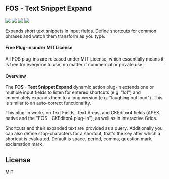 ## FOS - Text Snippet Expand

![](https://img.shields.io/badge/Plug--in_Type-Dynamic_Action-orange.svg) ![](https://img.shields.io/badge/APEX-19.2-success.svg) ![](https://img.shields.io/badge/APEX-20.1-success.svg) ![](https://img.shields.io/badge/APEX-20.2-success.svg)

Expands short text snippets in input fields. Define shortcuts for common phrases and watch them transform as you type.
<h4>Free Plug-in under MIT License</h4>
<p>
All FOS plug-ins are released under MIT License, which essentially means it is free for everyone to use, no matter if commercial or private use.
</p>
<h4>Overview</h4>
<p>The <strong>FOS - Text Snippet Expand</strong> dynamic action plug-in extends one or multiple input fields to listen for entered shortcuts (e.g. "lol") and immediately expands them to a long version (e.g. "laughing out loud"). This is similar to an auto-correct functionality.
</p>
<p>This plug-in works on Text Fields, Text Areas, and CKEditor4 fields (APEX native and the "FOS - CKEditor4 plug-in"), as well as in  Interactive Grids.
</p>
<p>Shortcuts and their expanded text are provided as a query. Additionally you can also define stop-characters for a shortcut, that's the key after which a shortcut is evaluated. Default is space, period, comma, question mark, exclamation mark.
</p>

## License

MIT

